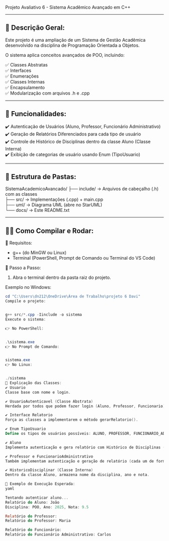Projeto Avaliativo 6 - Sistema Acadêmico Avançado em C++

------------------------------------------------------
🔎 Descrição Geral:
------------------------------------------------------
Este projeto é uma ampliação de um Sistema de Gestão Acadêmica desenvolvido na disciplina de Programação Orientada a Objetos.

O sistema aplica conceitos avançados de POO, incluindo:

✅ Classes Abstratas  
✅ Interfaces  
✅ Enumerações  
✅ Classes Internas  
✅ Encapsulamento  
✅ Modularização com arquivos .h e .cpp  

------------------------------------------------------
🎯 Funcionalidades:
------------------------------------------------------

✔️ Autenticação de Usuários (Aluno, Professor, Funcionário Administrativo)  
✔️ Geração de Relatórios Diferenciados para cada tipo de usuário  
✔️ Controle de Histórico de Disciplinas dentro da classe Aluno (Classe Interna)  
✔️ Exibição de categorias de usuário usando Enum (TipoUsuario)

------------------------------------------------------
📂 Estrutura de Pastas:
------------------------------------------------------

SistemaAcademicoAvancado/
├── include/            → Arquivos de cabeçalho (.h) com as classes  
├── src/                → Implementações (.cpp) + main.cpp  
├── uml/                → Diagrama UML (abre no StarUML)  
└── docs/               → Este README.txt  

------------------------------------------------------
🧑‍💻 Como Compilar e Rodar:
------------------------------------------------------

📌 Requisitos:
- g++ (do MinGW ou Linux)
- Terminal (PowerShell, Prompt de Comando ou Terminal do VS Code)

📌 Passo a Passo:

1. Abra o terminal dentro da pasta raiz do projeto.

Exemplo no Windows:

```powershell
cd "C:\Users\dn212\OneDrive\Área de Trabalho\projeto 6 Davi"
Compile o projeto:


g++ src/*.cpp -Iinclude -o sistema
Execute o sistema:

👉 No PowerShell:


.\sistema.exe
👉 No Prompt de Comando:


sistema.exe
👉 No Linux:


./sistema
📌 Explicação das Classes:
✔️ Usuario
Classe base com nome e login.

✔️ UsuarioAutenticavel (Classe Abstrata)
Herdada por todos que podem fazer login (Aluno, Professor, Funcionario).

✔️ Interface Relatorio
Força as classes a implementarem o método gerarRelatorio().

✔️ Enum TipoUsuario
Define os tipos de usuários possíveis: ALUNO, PROFESSOR, FUNCIONARIO_ADMINISTRATIVO.

✔️ Aluno
Implementa autenticação e gera relatório com Histórico de Disciplinas (classe interna).

✔️ Professor e FuncionarioAdministrativo
Também implementam autenticação e geração de relatório (cada um de forma personalizada).

✔️ HistoricoDisciplinar (Classe Interna)
Dentro da classe Aluno, armazena nome da disciplina, ano e nota.

📌 Exemplo de Execução Esperada:
yaml

Tentando autenticar aluno...
Relatório do Aluno: João
Disciplina: POO, Ano: 2025, Nota: 9.5

Relatório do Professor:
Relatório do Professor: Maria

Relatório do Funcionário:
Relatório do Funcionário Administrativo: Carlos